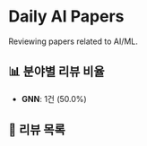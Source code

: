 # Daily AI Papers

Reviewing papers related to AI/ML.

## 📊 분야별 리뷰 비율
<!-- stats-start -->
- **GNN**: 1건 (50.0%)
<!-- stats-end -->

## 📝 리뷰 목록
<!-- list-start -->

<!-- list-end -->
